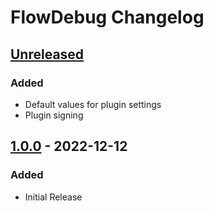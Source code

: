 <!-- Keep a Changelog guide -> https://keepachangelog.com -->

# FlowDebug Changelog

## [Unreleased]

### Added
- Default values for plugin settings
- Plugin signing

## [1.0.0] - 2022-12-12

### Added
- Initial Release

[Unreleased]: https://github.com/tweis/FlowDebug/compare/v1.0.0...HEAD
[1.0.0]: https://github.com/tweis/FlowDebug/commits/v1.0.0
